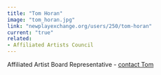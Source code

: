 ```yaml
---
title: "Tom Horan"
image: "tom_horan.jpg"
link: "newplayexchange.org/users/250/tom-horan"
current: "true"
related:
- Affiliated Artists Council
---
```


Affiliated Artist Board Representative - <a href="mailto:thomashenning@gmail.com" rel="nofollow">contact Tom</a>
